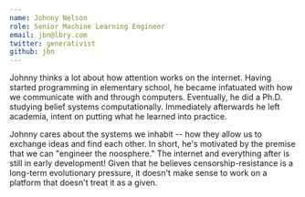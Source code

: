 ```yaml
---
name: Johnny Nelson
role: Senior Machine Learning Engineer
email: jbn@lbry.com
twitter: generativist
github: jbn
---
```


Johnny thinks a lot about how attention works on the internet. Having started programming in elementary 
school, he became infatuated with how we communicate with and through computers. Eventually, he did 
a Ph.D. studying belief systems computationally. Immediately afterwards he left academia, intent on 
putting what he learned into practice.

Johnny cares about the systems we inhabit -- how they allow us to exchange ideas and find each other. 
In short, he's motivated by the premise that we can "engineer the noosphere." The internet and 
everything after is still in early development! Given that he believes censorship-resistance is a 
long-term evolutionary pressure, it doesn't make sense to work on a platform that doesn't treat it as a given.